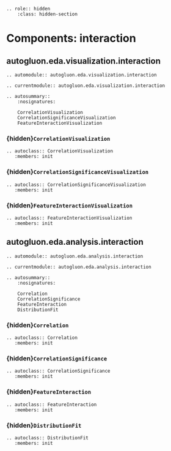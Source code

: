 ```{eval-rst}
.. role:: hidden
    :class: hidden-section
```

# Components: interaction

## autogluon.eda.visualization.interaction

```{eval-rst}
.. automodule:: autogluon.eda.visualization.interaction
```

```{eval-rst}
.. currentmodule:: autogluon.eda.visualization.interaction
```

```{eval-rst}
.. autosummary::
    :nosignatures:

    CorrelationVisualization
    CorrelationSignificanceVisualization
    FeatureInteractionVisualization
```

### {hidden}`CorrelationVisualization`

```{eval-rst}
.. autoclass:: CorrelationVisualization
   :members: init

```

### {hidden}`CorrelationSignificanceVisualization`

```{eval-rst}
.. autoclass:: CorrelationSignificanceVisualization
   :members: init

```

### {hidden}`FeatureInteractionVisualization`

```{eval-rst}
.. autoclass:: FeatureInteractionVisualization
   :members: init

```

## autogluon.eda.analysis.interaction

```{eval-rst}
.. automodule:: autogluon.eda.analysis.interaction
```

```{eval-rst}
.. currentmodule:: autogluon.eda.analysis.interaction
```

```{eval-rst}
.. autosummary::
    :nosignatures:

    Correlation
    CorrelationSignificance
    FeatureInteraction
    DistributionFit
```

### {hidden}`Correlation`

```{eval-rst}
.. autoclass:: Correlation
   :members: init

```

### {hidden}`CorrelationSignificance`

```{eval-rst}
.. autoclass:: CorrelationSignificance
   :members: init

```

### {hidden}`FeatureInteraction`

```{eval-rst}
.. autoclass:: FeatureInteraction
   :members: init

```

### {hidden}`DistributionFit`

```{eval-rst}
.. autoclass:: DistributionFit
   :members: init
```
